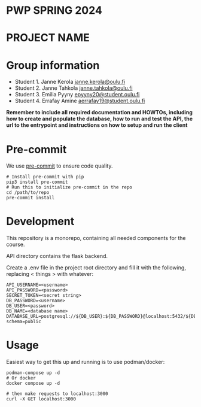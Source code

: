 # PWP SPRING 2024

# PROJECT NAME

# Group information

- Student 1. Janne Kerola janne.kerola@oulu.fi
- Student 2. Janne Tahkola janne.tahkola@oulu.fi
- Student 3. Emilia Pyyny epyyny20@student.oulu.fi
- Student 4. Errafay Amine aerrafay19@student.oulu.fi

**Remember to include all required documentation and HOWTOs, including how to create and populate the database, how to run and test the API, the url to the entrypoint and instructions on how to setup and run the client**

# Pre-commit

We use [pre-commit](https://pre-commit.com) to ensure code quality.

```shell
# Install pre-commit with pip
pip3 install pre-commit
# Run this to initialize pre-commit in the repo
cd /path/to/repo
pre-commit install
```

# Development

This repository is a monorepo, containing all needed components for the course.

API directory contains the flask backend.

Create a .env file in the project root directory and fill it with the following, replacing < things > with whatever:

```shell
API_USERNAME=<username>
API_PASSWORD=<password>
SECRET_TOKEN=<secret string>
DB_PASSWORD=<username>
DB_USER=<password>
DB_NAME=<database name>
DATABASE_URL=postgresql://${DB_USER}:${DB_PASSWORD}@localhost:5432/${DB_NAME}?schema=public
```

# Usage

Easiest way to get this up and running is to use podman/docker:

```shell
podman-compose up -d
# Or docker
docker compose up -d

# then make requests to localhost:3000
curl -X GET localhost:3000
```
